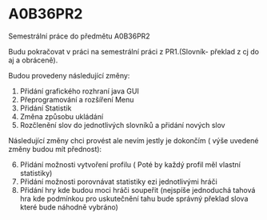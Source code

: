 A0B36PR2
========

Semestrální práce do předmětu A0B36PR2

Budu pokračovat v práci na semestrální práci z PR1.(Slovník- překlad z cj do aj a obráceně).

Budou provedeny následující změny:

1. Přidání grafického rozhraní java GUI
2. Přeprogramování a rozšíření Menu
3. Přidání Statistik
4. Změna způsobu ukládání
5. Rozčlenění slov do jednotlivých slovníků a přidání nových slov

Následující změny chci provést ale nevím jestly je dokončím ( výše uvedené změny budou mít přednost):

6. Přidání možnosti vytvoření profilu ( Poté by každý profil měl vlastní statistiky)
7. Přidání možnosti porovnávat statistiky  ezi jednotlivými hráči
8. Přidání hry kde budou moci hráči soupeřit (nejspíše jednoduchá tahová hra kde podmínkou pro uskutečnění tahu bude
správný překlad slova které bude náhodně vybráno)
